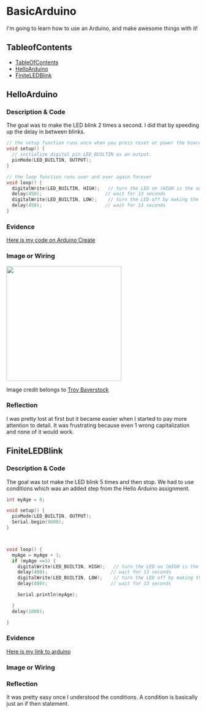 # BasicArduino
I'm going to learn how to use an Arduino, and make awesome things with it!


## TableofContents
* [TableOfContents](#TableOfContents)
* [HelloArduino](#HelloArduino)
* [FiniteLEDBlink](#FiniteLEDBlink)

## HelloArduino

### Description & Code
The goal was to make the LED blink 2 times a second.  I did that by speeding up the delay in between blinks.
```C++
// the setup function runs once when you press reset or power the board
void setup() {
  // initialize digital pin LED_BUILTIN as an output.
  pinMode(LED_BUILTIN, OUTPUT);
}

// the loop function runs over and over again forever
void loop() {
  digitalWrite(LED_BUILTIN, HIGH);   // turn the LED on (HIGH is the voltage level)
  delay(450);                       // wait for 13 seconds
  digitalWrite(LED_BUILTIN, LOW);    // turn the LED off by making the voltage LOW
  delay(450);                       // wait for 13 seconds
}

```

### Evidence
[Here is my code on Arduino Create](https://create.arduino.cc/editor/lkuhlma22/0acb39da-2ba7-4df4-badb-d64f4e7550ab)

### Image or Wiring
<img src="http://troybaverstock.com/wp-content/uploads/2019/04/arduino-servo-button-red-green-RGB-LED-wiring-diagram.png" width="300px" /> 

Image credit belongs to [Troy Baverstock](https://troybaverstock.com/learn/fritzing-circuit-diagrams/)

### Reflection
I was pretty lost at first but it became easier when I started to pay more attention to detail.  It was frustrating because even 1 wrong capitalization and none of it would work.
## FiniteLEDBlink

### Description & Code
The goal was tot make the LED blink 5 times and then stop.  We had to use conditions which was an added step from the Hello Arduino assignment.
```C++
int myAge = 0;

void setup() {
  pinMode(LED_BUILTIN, OUTPUT);
  Serial.begin(9600);
}



void loop() {
  myAge = myAge + 1;
  if (myAge <=5) {
    digitalWrite(LED_BUILTIN, HIGH);   // turn the LED on (HIGH is the voltage level)
    delay(400);                       // wait for 13 seconds
    digitalWrite(LED_BUILTIN, LOW);    // turn the LED off by making the voltage LOW
    delay(400);                       // wait for 13 seconds

    Serial.println(myAge);

  }
  delay(1000);

}

```

### Evidence
[Here is my link to arduino](https://create.arduino.cc/editor/lkuhlma22/163be499-bd49-4efe-bfe1-71275229e557)

### Image or Wiring

### Reflection
It was pretty easy once I understood the conditions.  A condition is basically just an if then statement.
